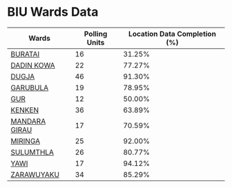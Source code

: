 
# BIU Wards Data

| Wards | Polling Units | Location Data Completion (%) |
| ---- | ----- | ------- |
| [BURATAI](./wards/1706-buratai) | 16 | 31.25% |
| [DADIN KOWA](./wards/1707-dadin-kowa) | 22 | 77.27% |
| [DUGJA](./wards/1708-dugja) | 46 | 91.30% |
| [GARUBULA](./wards/1709-garubula) | 19 | 78.95% |
| [GUR](./wards/1710-gur) | 12 | 50.00% |
| [KENKEN](./wards/1711-kenken) | 36 | 63.89% |
| [MANDARA GIRAU](./wards/1712-mandara-girau) | 17 | 70.59% |
| [MIRINGA](./wards/1713-miringa) | 25 | 92.00% |
| [SULUMTHLA](./wards/1714-sulumthla) | 26 | 80.77% |
| [YAWI](./wards/1715-yawi) | 17 | 94.12% |
| [ZARAWUYAKU](./wards/1716-zarawuyaku) | 34 | 85.29% |




